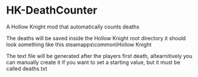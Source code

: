 ﻿# HK-DeathCounter

A Hollow Knight mod that automatically counts deaths

The deaths will be saved inside the Hollow Knight root directory it should look something like this steamapps\common\Hollow Knight

The text file will be generated after the players first death, altearnitively you can manually create it if you want to set a starting value, but it must be called deaths.txt